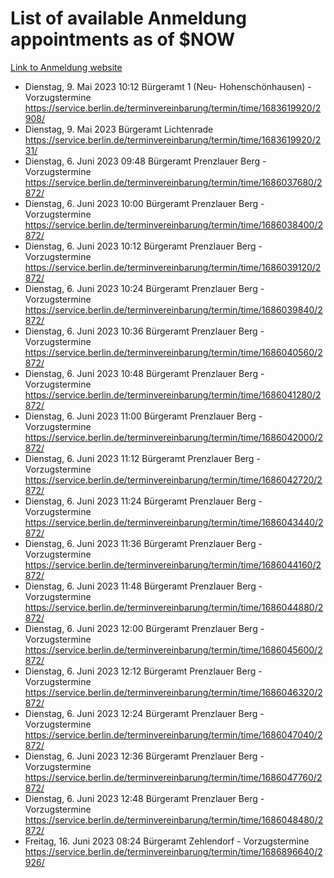 # List of available Anmeldung appointments as of $NOW
[Link to Anmeldung website](https://service.berlin.de/terminvereinbarung/termin/tag.php?termin=1&anliegen[]=120686&dienstleisterlist=122210,122217,327316,122219,327312,122227,327314,122231,327346,122243,327348,122254,122252,329742,122260,329745,122262,329748,122271,327278,122273,327274,122277,327276,330436,122280,327294,122282,327290,122284,327292,122291,327270,122285,327266,122286,327264,122296,327268,150230,329760,122297,327286,122294,327284,122312,329763,122314,329775,122304,327330,122311,327334,122309,327332,317869,122281,327352,122279,329772,122283,122276,327324,122274,327326,122267,329766,122246,327318,122251,327320,122257,327322,122208,327298,122226,327300&herkunft=http%3A%2F%2Fservice.berlin.de%2Fdienstleistung%2F120686%2F)
- Dienstag, 9. Mai 2023 10:12 Bürgeramt 1 (Neu- Hohenschönhausen) - Vorzugstermine https://service.berlin.de/terminvereinbarung/termin/time/1683619920/2908/
- Dienstag, 9. Mai 2023  Bürgeramt Lichtenrade https://service.berlin.de/terminvereinbarung/termin/time/1683619920/231/
- Dienstag, 6. Juni 2023 09:48 Bürgeramt Prenzlauer Berg - Vorzugstermine https://service.berlin.de/terminvereinbarung/termin/time/1686037680/2872/
- Dienstag, 6. Juni 2023 10:00 Bürgeramt Prenzlauer Berg - Vorzugstermine https://service.berlin.de/terminvereinbarung/termin/time/1686038400/2872/
- Dienstag, 6. Juni 2023 10:12 Bürgeramt Prenzlauer Berg - Vorzugstermine https://service.berlin.de/terminvereinbarung/termin/time/1686039120/2872/
- Dienstag, 6. Juni 2023 10:24 Bürgeramt Prenzlauer Berg - Vorzugstermine https://service.berlin.de/terminvereinbarung/termin/time/1686039840/2872/
- Dienstag, 6. Juni 2023 10:36 Bürgeramt Prenzlauer Berg - Vorzugstermine https://service.berlin.de/terminvereinbarung/termin/time/1686040560/2872/
- Dienstag, 6. Juni 2023 10:48 Bürgeramt Prenzlauer Berg - Vorzugstermine https://service.berlin.de/terminvereinbarung/termin/time/1686041280/2872/
- Dienstag, 6. Juni 2023 11:00 Bürgeramt Prenzlauer Berg - Vorzugstermine https://service.berlin.de/terminvereinbarung/termin/time/1686042000/2872/
- Dienstag, 6. Juni 2023 11:12 Bürgeramt Prenzlauer Berg - Vorzugstermine https://service.berlin.de/terminvereinbarung/termin/time/1686042720/2872/
- Dienstag, 6. Juni 2023 11:24 Bürgeramt Prenzlauer Berg - Vorzugstermine https://service.berlin.de/terminvereinbarung/termin/time/1686043440/2872/
- Dienstag, 6. Juni 2023 11:36 Bürgeramt Prenzlauer Berg - Vorzugstermine https://service.berlin.de/terminvereinbarung/termin/time/1686044160/2872/
- Dienstag, 6. Juni 2023 11:48 Bürgeramt Prenzlauer Berg - Vorzugstermine https://service.berlin.de/terminvereinbarung/termin/time/1686044880/2872/
- Dienstag, 6. Juni 2023 12:00 Bürgeramt Prenzlauer Berg - Vorzugstermine https://service.berlin.de/terminvereinbarung/termin/time/1686045600/2872/
- Dienstag, 6. Juni 2023 12:12 Bürgeramt Prenzlauer Berg - Vorzugstermine https://service.berlin.de/terminvereinbarung/termin/time/1686046320/2872/
- Dienstag, 6. Juni 2023 12:24 Bürgeramt Prenzlauer Berg - Vorzugstermine https://service.berlin.de/terminvereinbarung/termin/time/1686047040/2872/
- Dienstag, 6. Juni 2023 12:36 Bürgeramt Prenzlauer Berg - Vorzugstermine https://service.berlin.de/terminvereinbarung/termin/time/1686047760/2872/
- Dienstag, 6. Juni 2023 12:48 Bürgeramt Prenzlauer Berg - Vorzugstermine https://service.berlin.de/terminvereinbarung/termin/time/1686048480/2872/
- Freitag, 16. Juni 2023 08:24 Bürgeramt Zehlendorf - Vorzugstermine https://service.berlin.de/terminvereinbarung/termin/time/1686896640/2926/

